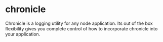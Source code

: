 # chronicle
Chronicle is a logging utility for any node application. Its out of the box flexibility gives you complete control of how to incorporate chronicle into your application.